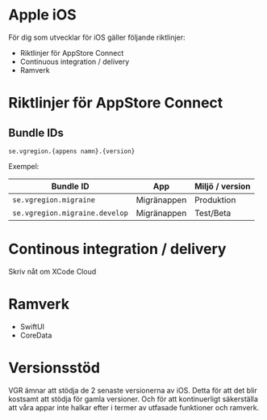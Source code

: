 # Apple iOS

För dig som utvecklar för iOS gäller följande riktlinjer:

* Riktlinjer för AppStore Connect
* Continuous integration / delivery
* Ramverk

# Riktlinjer för AppStore Connect

## Bundle IDs
``
se.vgregion.{appens namn}.{version}
``

Exempel:

|Bundle ID|App|Miljö / version|
|-|-|-|
|``se.vgregion.migraine``|Migränappen|Produktion|
|``se.vgregion.migraine.develop``|Migränappen|Test/Beta|



# Continous integration / delivery

Skriv nåt om XCode Cloud

# Ramverk

* SwiftUI
* CoreData

# Versionsstöd

VGR ämnar att stödja de 2 senaste versionerna av iOS.
Detta för att det blir kostsamt att stödja för gamla versioner. Och för att kontinuerligt säkerställa att våra appar inte halkar efter i termer av utfasade funktioner och ramverk.